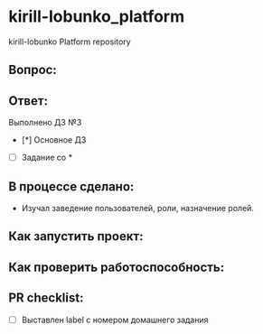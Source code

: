 # kirill-lobunko_platform
kirill-lobunko Platform repository
## Вопрос:

## Ответ:

 Выполнено ДЗ №3

 - [*] Основное ДЗ
 - [ ] Задание со *

## В процессе сделано:
 - Изучал заведение пользователей, роли, назначение ролей.

## Как запустить проект:

## Как проверить работоспособность:

## PR checklist:
 - [ ] Выставлен label с номером домашнего задания